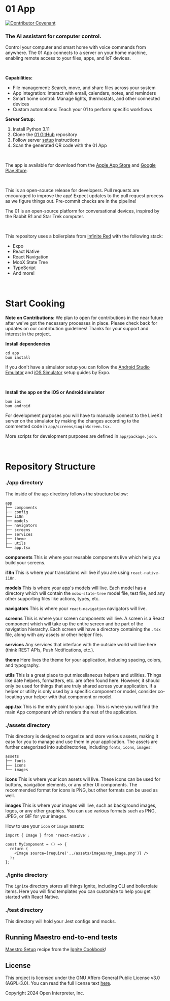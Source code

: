 # 01 App

[![Contributor Covenant](https://img.shields.io/badge/Contributor%20Covenant-2.1-4baaaa.svg)](code_of_conduct.md)

### The AI assistant for computer control.
Control your computer and smart home with voice commands from anywhere. The 01 App connects to a server on your home machine, enabling remote access to your files, apps, and IoT devices.

<br>

**Capabilities:**
- File management: Search, move, and share files across your system
- App integration: Interact with email, calendars, notes, and reminders
- Smart home control: Manage lights, thermostats, and other connected devices
- Custom automations: Teach your 01 to perform specific workflows

**Server Setup:**
1. Install Python 3.11
2. Clone the [01 GitHub](https://github.com/openinterpreter/01) repository
3. Follow server [setup](https://01.openinterpreter.com/software/server/livekit-server) instructions
4. Scan the generated QR code with the 01 App

<br>

The app is available for download from the [Apple App Store](https://apps.apple.com/ca/app/01-light/id6601937732) and [Google Play Store](https://play.google.com/store/apps/details?id=com.interpreter.app). 

<br>

This is an open-source release for developers. Pull requests are encouraged to improve the app! Expect updates to the pull request process as we figure things out. Pre-commit checks are in the pipeline! 

The 01 is an open-source platform for conversational devices, inspired by the Rabbit R1 and Star Trek computer.

<br>

This repository uses a boilerplate from [Infinite Red](https://infinite.red) with the following stack:

- Expo
- React Native
- React Navigation
- MobX State Tree
- TypeScript
- And more! 

<br>

# Start Cooking

**Note on Contributions:** We plan to open for contributions in the near future after we've got the necessary processes in place. Please check back for updates on our contribution guidelines! Thanks for your support and interest in the project.

**Install dependencies**
```
cd app
bun install
```

If you don't have a simulator setup you can follow the [Android Studio Emulator](https://docs.expo.dev/workflow/android-studio-emulator/) and [iOS Simulator](https://docs.expo.dev/workflow/ios-simulator/) setup guides by Expo.

<br>

**Install the app on the iOS or Android simulator**
```
bun ios
bun android
```

For development purposes you will have to manually connect to the LiveKit server on the simulator by making the changes according to the commented code in `app/screens/LoginScreen.tsx`.

More scripts for development purposes are defined in `app/package.json`.

<br>

# Repository Structure

### ./app directory

The inside of the `app` directory follows the structure below:

```
app
├── components
├── config
├── i18n
├── models
├── navigators
├── screens
├── services
├── theme
├── utils
└── app.tsx
```

**components**
This is where your reusable components live which help you build your screens.

**i18n**
This is where your translations will live if you are using `react-native-i18n`.

**models**
This is where your app's models will live. Each model has a directory which will contain the `mobx-state-tree` model file, test file, and any other supporting files like actions, types, etc.

**navigators**
This is where your `react-navigation` navigators will live.

**screens**
This is where your screen components will live. A screen is a React component which will take up the entire screen and be part of the navigation hierarchy. Each screen will have a directory containing the `.tsx` file, along with any assets or other helper files.

**services**
Any services that interface with the outside world will live here (think REST APIs, Push Notifications, etc.).

**theme**
Here lives the theme for your application, including spacing, colors, and typography.

**utils**
This is a great place to put miscellaneous helpers and utilities. Things like date helpers, formatters, etc. are often found here. However, it should only be used for things that are truly shared across your application. If a helper or utility is only used by a specific component or model, consider co-locating your helper with that component or model.

**app.tsx** This is the entry point to your app. This is where you will find the main App component which renders the rest of the application.

### ./assets directory

This directory is designed to organize and store various assets, making it easy for you to manage and use them in your application. The assets are further categorized into subdirectories, including `fonts`, `icons`, `images`:

```
assets
├── fonts
├── icons
└── images
```

**icons**
This is where your icon assets will live. These icons can be used for buttons, navigation elements, or any other UI components. The recommended format for icons is PNG, but other formats can be used as well.


**images**
This is where your images will live, such as background images, logos, or any other graphics. You can use various formats such as PNG, JPEG, or GIF for your images.

How to use your `icon` or `image` assets:

```
import { Image } from 'react-native';

const MyComponent = () => {
  return (
    <Image source={require('../assets/images/my_image.png')} />
  );
};
```

### ./ignite directory

The `ignite` directory stores all things Ignite, including CLI and boilerplate items. Here you will find templates you can customize to help you get started with React Native.

### ./test directory

This directory will hold your Jest configs and mocks.

## Running Maestro end-to-end tests

[Maestro Setup](https://ignitecookbook.com/docs/recipes/MaestroSetup) recipe from the [Ignite Cookbook](https://ignitecookbook.com/)!

## License

This project is licensed under the GNU Affero General Public License v3.0 (AGPL-3.0). You can read the full license text [here](LICENSE).

Copyright 2024 Open Interpreter, Inc.